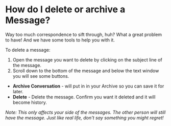 # How do I delete or archive a Message?

Way too much correspondence to sift through, huh? What a great problem to have! And we have some tools to help you with it.

To delete a message:

1. Open the message you want to delete by clicking on the subject line of the message.
2. Scroll down to the bottom of the message and below the text window you will see some buttons.
  - **Archive Conversation** - will put in in your Archive so you can save it for later.
  - **Delete** - Delete the message. Confirm you want it deleted and it will become history.

*Note: This only affects your side of the messages. The other person will still have the message. Just like real life, don't say something you might regret!*
